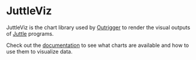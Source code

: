 # JuttleViz

JuttleViz is the chart library used by [Outrigger](http://www.github.com/juttle/outrigger) to render the visual outputs of [Juttle](http://www.github.com/juttle/juttle) programs.

Check out the [documentation](http://juttle.github.io/juttle-viz) to see what charts are available and how to use them to visualize data.
